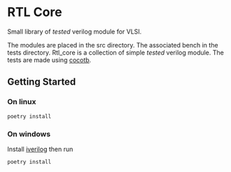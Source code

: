# RTL Core

Small library of *tested* verilog module for VLSI.

The modules are placed in the src directory.
The associated bench in the tests directory.
Rtl_core is a collection of simple *tested* verilog module.
The tests are made using [cocotb](https://www.cocotb.org/).


## Getting Started
### On linux
```
poetry install
```

### On windows
Install [iverilog](https://bleyer.org/icarus/) then run
```
poetry install
```
